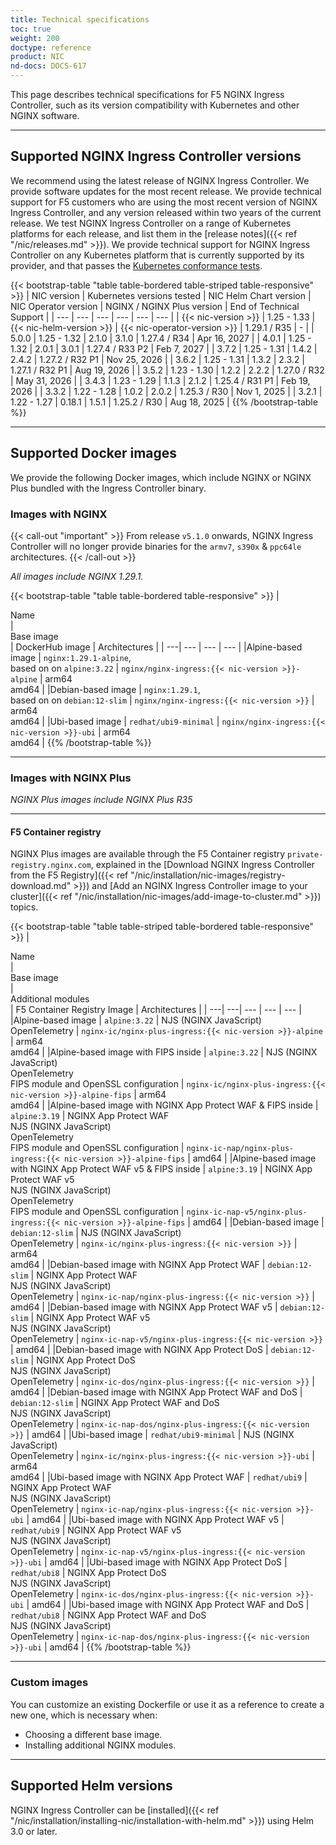```yaml
---
title: Technical specifications
toc: true
weight: 200
doctype: reference
product: NIC
nd-docs: DOCS-617
---
```


This page describes technical specifications for F5 NGINX Ingress Controller, such as its version compatibility with Kubernetes and other NGINX software.

---

## Supported NGINX Ingress Controller versions

We recommend using the latest release of NGINX Ingress Controller. We provide software updates for the most recent release. We provide technical support for F5 customers who are using the most recent version of NGINX Ingress Controller, and any version released within two years of the current release.
We test NGINX Ingress Controller on a range of Kubernetes platforms for each release, and list them in the [release notes]({{< ref "/nic/releases.md" >}}). We provide technical support for NGINX Ingress Controller on any Kubernetes platform that is currently supported by its provider, and that passes the [Kubernetes conformance tests](https://www.cncf.io/certification/software-conformance/).

{{< bootstrap-table "table table-bordered table-striped table-responsive" >}}
| NIC version | Kubernetes versions tested  | NIC Helm Chart version | NIC Operator version | NGINX / NGINX Plus version | End of Technical Support |
| --- | --- | --- | --- | --- | --- |
| {{< nic-version >}} | 1.25 - 1.33 | {{< nic-helm-version >}} | {{< nic-operator-version >}} | 1.29.1 / R35 | - |
| 5.0.0 | 1.25 - 1.32 | 2.1.0 | 3.1.0 | 1.27.4 / R34 | Apr 16, 2027 |
| 4.0.1 | 1.25 - 1.32 | 2.0.1 | 3.0.1 | 1.27.4 / R33 P2 | Feb 7, 2027 |
| 3.7.2 | 1.25 - 1.31 | 1.4.2 | 2.4.2 | 1.27.2 / R32 P1 | Nov 25, 2026 |
| 3.6.2 | 1.25 - 1.31 | 1.3.2 | 2.3.2 | 1.27.1 / R32 P1 | Aug 19, 2026 |
| 3.5.2 | 1.23 - 1.30 | 1.2.2 | 2.2.2 | 1.27.0 / R32 | May 31, 2026 |
| 3.4.3 | 1.23 - 1.29 | 1.1.3 | 2.1.2 | 1.25.4 / R31 P1 | Feb 19, 2026 |
| 3.3.2 | 1.22 - 1.28 | 1.0.2 | 2.0.2 | 1.25.3 / R30 | Nov 1, 2025 |
| 3.2.1 | 1.22 - 1.27 | 0.18.1 | 1.5.1 | 1.25.2 / R30 | Aug 18, 2025 |
{{% /bootstrap-table %}}

---

## Supported Docker images

We provide the following Docker images, which include NGINX or NGINX Plus bundled with the Ingress Controller binary.

### Images with NGINX

{{< call-out "important" >}}
From release `v5.1.0` onwards, NGINX Ingress Controller will no longer provide binaries for the `armv7`, `s390x` & `ppc64le` architectures.
{{< /call-out >}}

_All images include NGINX 1.29.1._

{{< bootstrap-table "table table-bordered table-responsive" >}}
|<div style="width:200px">Name</div> | <div style="width:100px">Base image</div> | DockerHub image | Architectures |
| ---| --- | --- | --- |
|Alpine-based image | ``nginx:1.29.1-alpine``,<br>based on on ``alpine:3.22`` | ``nginx/nginx-ingress:{{< nic-version >}}-alpine`` | arm64<br>amd64 |
|Debian-based image | ``nginx:1.29.1``,<br>based on on ``debian:12-slim`` | ``nginx/nginx-ingress:{{< nic-version >}}`` | arm64<br>amd64 |
|Ubi-based image | ``redhat/ubi9-minimal`` | ``nginx/nginx-ingress:{{< nic-version >}}-ubi`` | arm64<br>amd64 |
{{% /bootstrap-table %}}

---

### Images with NGINX Plus

_NGINX Plus images include NGINX Plus R35_

---

#### **F5 Container registry**

NGINX Plus images are available through the F5 Container registry `private-registry.nginx.com`, explained in the [Download NGINX Ingress Controller from the F5 Registry]({{< ref "/nic/installation/nic-images/registry-download.md" >}}) and [Add an NGINX Ingress Controller image to your cluster]({{< ref "/nic/installation/nic-images/add-image-to-cluster.md" >}}) topics.

{{< bootstrap-table "table table-striped table-bordered table-responsive" >}}
|<div style="width:200px">Name</div> | <div style="width:100px">Base image</div> | <div style="width:200px">Additional modules</div> | F5 Container Registry Image | Architectures |
| ---| ---| --- | --- | --- |
|Alpine-based image | ``alpine:3.22`` | NJS (NGINX JavaScript)<br>OpenTelemetry  | `nginx-ic/nginx-plus-ingress:{{< nic-version >}}-alpine` | arm64<br>amd64 |
|Alpine-based image with FIPS inside | ``alpine:3.22`` | NJS (NGINX JavaScript)<br>OpenTelemetry<br>FIPS module and OpenSSL configuration | `nginx-ic/nginx-plus-ingress:{{< nic-version >}}-alpine-fips` | arm64<br>amd64 |
|Alpine-based image with NGINX App Protect WAF & FIPS inside | ``alpine:3.19`` | NGINX App Protect WAF<br>NJS (NGINX JavaScript)<br>OpenTelemetry<br>FIPS module and OpenSSL configuration | `nginx-ic-nap/nginx-plus-ingress:{{< nic-version >}}-alpine-fips` | amd64 |
|Alpine-based image with NGINX App Protect WAF v5 & FIPS inside | ``alpine:3.19`` | NGINX App Protect WAF v5<br>NJS (NGINX JavaScript)<br>OpenTelemetry<br>FIPS module and OpenSSL configuration | `nginx-ic-nap-v5/nginx-plus-ingress:{{< nic-version >}}-alpine-fips` | amd64 |
|Debian-based image | ``debian:12-slim`` | NJS (NGINX JavaScript)<br>OpenTelemetry | `nginx-ic/nginx-plus-ingress:{{< nic-version >}}` | arm64<br>amd64 |
|Debian-based image with NGINX App Protect WAF | ``debian:12-slim`` | NGINX App Protect WAF<br>NJS (NGINX JavaScript)<br>OpenTelemetry | `nginx-ic-nap/nginx-plus-ingress:{{< nic-version >}}` | amd64 |
|Debian-based image with NGINX App Protect WAF v5 | ``debian:12-slim`` | NGINX App Protect WAF v5<br>NJS (NGINX JavaScript)<br>OpenTelemetry | `nginx-ic-nap-v5/nginx-plus-ingress:{{< nic-version >}}` | amd64 |
|Debian-based image with NGINX App Protect DoS | ``debian:12-slim`` | NGINX App Protect DoS<br>NJS (NGINX JavaScript)<br>OpenTelemetry | `nginx-ic-dos/nginx-plus-ingress:{{< nic-version >}}` | amd64 |
|Debian-based image with NGINX App Protect WAF and DoS | ``debian:12-slim`` | NGINX App Protect WAF and DoS<br>NJS (NGINX JavaScript)<br>OpenTelemetry | `nginx-ic-nap-dos/nginx-plus-ingress:{{< nic-version >}}` | amd64 |
|Ubi-based image | ``redhat/ubi9-minimal`` | NJS (NGINX JavaScript)<br>OpenTelemetry | `nginx-ic/nginx-plus-ingress:{{< nic-version >}}-ubi` | arm64<br>amd64 |
|Ubi-based image with NGINX App Protect WAF | ``redhat/ubi9`` | NGINX App Protect WAF<br>NJS (NGINX JavaScript)<br>OpenTelemetry | `nginx-ic-nap/nginx-plus-ingress:{{< nic-version >}}-ubi` | amd64 |
|Ubi-based image with NGINX App Protect WAF v5 | ``redhat/ubi9`` | NGINX App Protect WAF v5<br>NJS (NGINX JavaScript)<br>OpenTelemetry | `nginx-ic-nap-v5/nginx-plus-ingress:{{< nic-version >}}-ubi` | amd64 |
|Ubi-based image with NGINX App Protect DoS | ``redhat/ubi8`` | NGINX App Protect DoS<br>NJS (NGINX JavaScript)<br>OpenTelemetry | `nginx-ic-dos/nginx-plus-ingress:{{< nic-version >}}-ubi` | amd64 |
|Ubi-based image with NGINX App Protect WAF and DoS | ``redhat/ubi8`` | NGINX App Protect WAF and DoS<br>NJS (NGINX JavaScript)<br>OpenTelemetry | `nginx-ic-nap-dos/nginx-plus-ingress:{{< nic-version >}}-ubi` | amd64 |
{{% /bootstrap-table %}}

---

### Custom images

You can customize an existing Dockerfile or use it as a reference to create a new one, which is necessary when:

- Choosing a different base image.
- Installing additional NGINX modules.

---

## Supported Helm versions

NGINX Ingress Controller can be [installed]({{< ref "/nic/installation/installing-nic/installation-with-helm.md" >}}) using Helm 3.0 or later.
